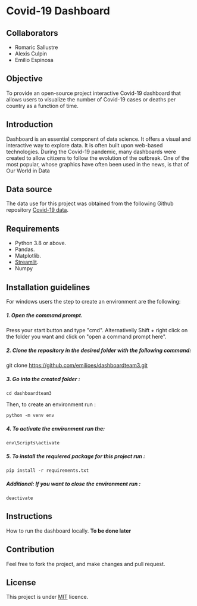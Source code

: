 # Covid-19 Dashboard


## Collaborators
- Romaric Sallustre
- Alexis Culpin
- Emilio Espinosa 


## Objective
To provide an open-source project interactive Covid-19 dashboard that allows users to visualize the number of Covid-19 cases or deaths per country as a function of time.


## Introduction
Dashboard is an essential component of data science. It offers a visual and interactive way to explore data. It is often built upon web-based technologies.
During the Covid-19 pandemic, many dashboards were created to allow citizens to follow the evolution of the outbreak. One of the most popular, whose graphics have often been used in the news, is that of Our World in Data

## Data source
The data use for this project was obtained from the following Github repository <a href="https://github.com/owid/covid-19-data" target="_new">Covid-19 data</a>.

## Requirements
- Python 3.8 or above.
- Pandas.
- Matplotlib.
- <a href="https://streamlit.io/">Streamlit</a>. 
- Numpy

## Installation guidelines
For windows users the step to create an environment are the following:

##### 1. Open the command prompt.
Press your start button and type "cmd".
Alternativelly Shift + right click on the folder you want and click on "open a command prompt here".

##### 2. Clone the repository in the desired folder with the following command:
git clone https://github.com/emilioes/dashboardteam3.git

##### 3. Go into the created  folder :
```
cd dashboardteam3
```
Then, to  create an environment run :
```
python -m venv env
```

##### 4. To activate the environment run the:
```
env\Scripts\activate
```
##### 5. To install the requiered package  for this project run :
```
pip install -r requirements.txt
```
##### Additional: If you want  to close the environment run : 
```
deactivate
```
## Instructions
How to run the dashboard locally. **To be done later**

## Contribution
Feel free to fork the project, and make changes and pull request.

## License
This project is under <a href="https://github.com/emilioes/dashboardteam3/blob/main/LICENSE" target="_new">MIT</a> licence.
